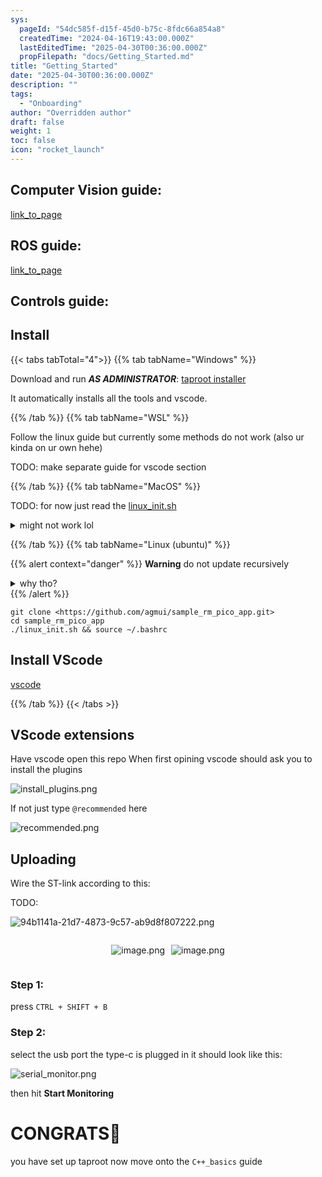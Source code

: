 ```yaml
---
sys:
  pageId: "54dc585f-d15f-45d0-b75c-8fdc66a854a8"
  createdTime: "2024-04-16T19:43:00.000Z"
  lastEditedTime: "2025-04-30T00:36:00.000Z"
  propFilepath: "docs/Getting_Started.md"
title: "Getting_Started"
date: "2025-04-30T00:36:00.000Z"
description: ""
tags:
  - "Onboarding"
author: "Overridden author"
draft: false
weight: 1
toc: false
icon: "rocket_launch"
---
```


## Computer Vision guide:

[link_to_page](86d45bc0-388b-4d26-8848-44f255f73d0e)

## ROS guide:

[link_to_page](3c76c1de-ec8f-46d6-8b0a-294005edc2d5)

## Controls guide:

## Install

{{< tabs tabTotal="4">}}
{{% tab tabName="Windows" %}}

Download and run _**AS ADMINISTRATOR**_: [taproot installer](https://github.com/Thornbots/TeachingFreshies/releases/tag/1.0)

It automatically installs all the tools and vscode.

{{% /tab %}}
{{% tab tabName="WSL" %}}

Follow the linux guide but currently some methods do not work (also ur kinda on ur own hehe)

TODO: make separate guide for vscode section

{{% /tab %}}
{{% tab tabName="MacOS" %}}

TODO: for now just read the [linux_init.sh](https://github.com/agmui/sample_rm_pico_app/blob/main/linux_init.sh)

<details>
<summary>might not work lol</summary>

`brew install libusb pkg-config`

Next install: [vscode](https://code.visualstudio.com/Download)

</details>

{{% /tab %}}
{{% tab tabName="Linux (ubuntu)" %}}

{{% alert context="danger" %}}
**Warning** do not update recursively
<details>
<summary>why tho?</summary>
There are some submodules that may go on for a while (like tinyusb) and I highly
recommend you don't need to get them.
If you want to see what submodules I update just look in `linux_init.sh`
</details>
{{% /alert %}}

```shell
git clone <https://github.com/agmui/sample_rm_pico_app.git>
cd sample_rm_pico_app
./linux_init.sh && source ~/.bashrc
```

## Install VScode

[vscode](https://code.visualstudio.com/Download)

{{% /tab %}}
{{< /tabs >}}

## VScode extensions

Have vscode open this repo
When first opining vscode should ask you to install the plugins

![install_plugins.png](https://prod-files-secure.s3.us-west-2.amazonaws.com/d518164a-d88e-44d1-a4ee-3adb3bd8bce0/89bd30f0-1825-4e77-867b-0a41ce370880/install_plugins.png?X-Amz-Algorithm=AWS4-HMAC-SHA256&X-Amz-Content-Sha256=UNSIGNED-PAYLOAD&X-Amz-Credential=ASIAZI2LB466Q3PNIEEK%2F20250625%2Fus-west-2%2Fs3%2Faws4_request&X-Amz-Date=20250625T132651Z&X-Amz-Expires=3600&X-Amz-Security-Token=IQoJb3JpZ2luX2VjEE4aCXVzLXdlc3QtMiJIMEYCIQCHkrxRJXNIMVxAwwo%2FecZkfdGbSNcy5pIv%2FX1XYeel7QIhANW8idV35ZVpOtikOJjIoviXSrqC96bktIOQ%2BVLn8mtHKv8DCEYQABoMNjM3NDIzMTgzODA1Igz%2FOIsQyYopidyvizYq3AOmG7JbOowMtm4kmSl6ZkmMt25rGlcLwufXt63BJbJBo5jd36HU9TmdDbq%2FuMJyo4DrsrcEFjmgYUSGWP6iv2onuK%2BtmqBk%2F1gpNc2WLqb3iAPFX3DVUT77FJwoSvQgZ5PzYQOgaEjBqvWwuq1Pt1m1oVNZ2IsKJUYrjFBPWADPF7Y2ctAk1McN397ktd%2BdjUmZDZ9djrGQQqU42XfrJs9V4EblSasIh4WMVhTuNUqu3OQ2rUUnoReSM6Ajv9O7zWk2%2BTzILM62GNEGKoLH5u%2Ff7DvOmxYoat3qHp6yZY2lhAHctb9lVsps7GcDxFw9ibMktmrqN9C2j19rSPccIqE%2FS3RrHlh68p9WB4eCqDqZOWLPXD2aygRls%2Ff9DfgpvoBqonFzGLwxkWTwAvEjxeIN9%2Fo8dUkzhT8rvrVOdEt%2BSxBOCHnwXEq8rjgBELiaIebTo3fpXAsvD9WzqoxS%2Binb6Sb83gELiehyDF3B%2FaLEITXjDZSuS1%2BzCZC4l8F0OeQkp1dR1Voa%2BrNOLtNG0xOVl8LCW6LGqP3RFAjnv6VJrffpmDVn%2BsWG9mOJxU86b3kG4u14oXoU9FASEs0nsGFXbC26vrdhvFlLqnrd6kuObX%2FoRNj6qiOVlwKIljD07u%2FCBjqkASSt67ctC6qqnk%2FiKeZEY%2FhxuTnYaoTS4UYj6wpflPJsFSlDOK7Z%2FXK6MdCCLGDJGzTQu0xxded%2BhQzYE27Z9pHFxiV3h3al4ZWwUGNcGJXUkoftJE5jqL9X2FGLQhpC%2F48ki%2Bb%2BuRxBJnmI%2F%2FdA%2BUJPSKphe4BQNi6eOX6F%2FsGr0s85mgiv8YB7Iu4ILlGqZzZpZXDbOuJH2Z8UJ4G2nyt7hhOQ&X-Amz-Signature=e1afa25bc311271d1a2671b9b9ecdab2245bd06a947779778ebe121335d30454&X-Amz-SignedHeaders=host&x-amz-checksum-mode=ENABLED&x-id=GetObject)

If not just type `@recommended` here  

![recommended.png](https://prod-files-secure.s3.us-west-2.amazonaws.com/d518164a-d88e-44d1-a4ee-3adb3bd8bce0/61e661e9-5d85-4dfc-be0d-8d2097a5e793/recommended.png?X-Amz-Algorithm=AWS4-HMAC-SHA256&X-Amz-Content-Sha256=UNSIGNED-PAYLOAD&X-Amz-Credential=ASIAZI2LB466Q3PNIEEK%2F20250625%2Fus-west-2%2Fs3%2Faws4_request&X-Amz-Date=20250625T132651Z&X-Amz-Expires=3600&X-Amz-Security-Token=IQoJb3JpZ2luX2VjEE4aCXVzLXdlc3QtMiJIMEYCIQCHkrxRJXNIMVxAwwo%2FecZkfdGbSNcy5pIv%2FX1XYeel7QIhANW8idV35ZVpOtikOJjIoviXSrqC96bktIOQ%2BVLn8mtHKv8DCEYQABoMNjM3NDIzMTgzODA1Igz%2FOIsQyYopidyvizYq3AOmG7JbOowMtm4kmSl6ZkmMt25rGlcLwufXt63BJbJBo5jd36HU9TmdDbq%2FuMJyo4DrsrcEFjmgYUSGWP6iv2onuK%2BtmqBk%2F1gpNc2WLqb3iAPFX3DVUT77FJwoSvQgZ5PzYQOgaEjBqvWwuq1Pt1m1oVNZ2IsKJUYrjFBPWADPF7Y2ctAk1McN397ktd%2BdjUmZDZ9djrGQQqU42XfrJs9V4EblSasIh4WMVhTuNUqu3OQ2rUUnoReSM6Ajv9O7zWk2%2BTzILM62GNEGKoLH5u%2Ff7DvOmxYoat3qHp6yZY2lhAHctb9lVsps7GcDxFw9ibMktmrqN9C2j19rSPccIqE%2FS3RrHlh68p9WB4eCqDqZOWLPXD2aygRls%2Ff9DfgpvoBqonFzGLwxkWTwAvEjxeIN9%2Fo8dUkzhT8rvrVOdEt%2BSxBOCHnwXEq8rjgBELiaIebTo3fpXAsvD9WzqoxS%2Binb6Sb83gELiehyDF3B%2FaLEITXjDZSuS1%2BzCZC4l8F0OeQkp1dR1Voa%2BrNOLtNG0xOVl8LCW6LGqP3RFAjnv6VJrffpmDVn%2BsWG9mOJxU86b3kG4u14oXoU9FASEs0nsGFXbC26vrdhvFlLqnrd6kuObX%2FoRNj6qiOVlwKIljD07u%2FCBjqkASSt67ctC6qqnk%2FiKeZEY%2FhxuTnYaoTS4UYj6wpflPJsFSlDOK7Z%2FXK6MdCCLGDJGzTQu0xxded%2BhQzYE27Z9pHFxiV3h3al4ZWwUGNcGJXUkoftJE5jqL9X2FGLQhpC%2F48ki%2Bb%2BuRxBJnmI%2F%2FdA%2BUJPSKphe4BQNi6eOX6F%2FsGr0s85mgiv8YB7Iu4ILlGqZzZpZXDbOuJH2Z8UJ4G2nyt7hhOQ&X-Amz-Signature=a35c7c2666fcbaaee6e317de7a926873d5f58d5d0e664d90f324ebe62da2e86e&X-Amz-SignedHeaders=host&x-amz-checksum-mode=ENABLED&x-id=GetObject)

## Uploading

Wire the ST-link according to this:

TODO:

![94b1141a-21d7-4873-9c57-ab9d8f807222.png](https://prod-files-secure.s3.us-west-2.amazonaws.com/d518164a-d88e-44d1-a4ee-3adb3bd8bce0/e5fad17d-ab82-4300-9f4c-505ab4b1202c/94b1141a-21d7-4873-9c57-ab9d8f807222.png?X-Amz-Algorithm=AWS4-HMAC-SHA256&X-Amz-Content-Sha256=UNSIGNED-PAYLOAD&X-Amz-Credential=ASIAZI2LB466Q3PNIEEK%2F20250625%2Fus-west-2%2Fs3%2Faws4_request&X-Amz-Date=20250625T132651Z&X-Amz-Expires=3600&X-Amz-Security-Token=IQoJb3JpZ2luX2VjEE4aCXVzLXdlc3QtMiJIMEYCIQCHkrxRJXNIMVxAwwo%2FecZkfdGbSNcy5pIv%2FX1XYeel7QIhANW8idV35ZVpOtikOJjIoviXSrqC96bktIOQ%2BVLn8mtHKv8DCEYQABoMNjM3NDIzMTgzODA1Igz%2FOIsQyYopidyvizYq3AOmG7JbOowMtm4kmSl6ZkmMt25rGlcLwufXt63BJbJBo5jd36HU9TmdDbq%2FuMJyo4DrsrcEFjmgYUSGWP6iv2onuK%2BtmqBk%2F1gpNc2WLqb3iAPFX3DVUT77FJwoSvQgZ5PzYQOgaEjBqvWwuq1Pt1m1oVNZ2IsKJUYrjFBPWADPF7Y2ctAk1McN397ktd%2BdjUmZDZ9djrGQQqU42XfrJs9V4EblSasIh4WMVhTuNUqu3OQ2rUUnoReSM6Ajv9O7zWk2%2BTzILM62GNEGKoLH5u%2Ff7DvOmxYoat3qHp6yZY2lhAHctb9lVsps7GcDxFw9ibMktmrqN9C2j19rSPccIqE%2FS3RrHlh68p9WB4eCqDqZOWLPXD2aygRls%2Ff9DfgpvoBqonFzGLwxkWTwAvEjxeIN9%2Fo8dUkzhT8rvrVOdEt%2BSxBOCHnwXEq8rjgBELiaIebTo3fpXAsvD9WzqoxS%2Binb6Sb83gELiehyDF3B%2FaLEITXjDZSuS1%2BzCZC4l8F0OeQkp1dR1Voa%2BrNOLtNG0xOVl8LCW6LGqP3RFAjnv6VJrffpmDVn%2BsWG9mOJxU86b3kG4u14oXoU9FASEs0nsGFXbC26vrdhvFlLqnrd6kuObX%2FoRNj6qiOVlwKIljD07u%2FCBjqkASSt67ctC6qqnk%2FiKeZEY%2FhxuTnYaoTS4UYj6wpflPJsFSlDOK7Z%2FXK6MdCCLGDJGzTQu0xxded%2BhQzYE27Z9pHFxiV3h3al4ZWwUGNcGJXUkoftJE5jqL9X2FGLQhpC%2F48ki%2Bb%2BuRxBJnmI%2F%2FdA%2BUJPSKphe4BQNi6eOX6F%2FsGr0s85mgiv8YB7Iu4ILlGqZzZpZXDbOuJH2Z8UJ4G2nyt7hhOQ&X-Amz-Signature=0d7f0c6a62b25a9be248740be60bfbe3c28bc850e92eced0628dd38681556378&X-Amz-SignedHeaders=host&x-amz-checksum-mode=ENABLED&x-id=GetObject)

<div style="display: flex;flex-direction: row; column-gap:10px; max-width: 630px;justify-content: center;">
<div>

![image.png](https://prod-files-secure.s3.us-west-2.amazonaws.com/d518164a-d88e-44d1-a4ee-3adb3bd8bce0/210ecb78-1116-4d7b-b9b7-2292f66fa2c2/image.png?X-Amz-Algorithm=AWS4-HMAC-SHA256&X-Amz-Content-Sha256=UNSIGNED-PAYLOAD&X-Amz-Credential=ASIAZI2LB466X2YVET6C%2F20250625%2Fus-west-2%2Fs3%2Faws4_request&X-Amz-Date=20250625T132703Z&X-Amz-Expires=3600&X-Amz-Security-Token=IQoJb3JpZ2luX2VjEE4aCXVzLXdlc3QtMiJGMEQCIA4QV0yG7E947oGlP90L%2Bvvp4RE%2BMR%2BqnRsxiKO26LCdAiBiymOb%2BwB6wYJ%2FzkQnmHg3hsYWN1KcqTPIGplmAWXzTCr%2FAwhGEAAaDDYzNzQyMzE4MzgwNSIMDRcg9hfmLKv8ygo6KtwDDyWDbRd7Eobs6Pa26oEGOcMDo2SvpT8OOmcvawQ28Jz31jUYw7oMQaWIG9jGLgK074zt3z0QYH4BQ%2BYrXUYJEg6zE1jMA6NEn0lyQ0XvUDT5T5xHXfEVrLutvkvg6xRZfbzyOKoFbWCx9Rg1YysbArHVNX7Yw4xLDoRCZHM6yByIJFBC7tH7m4u40YPPcRCZeTwEMSCrLrWArvLM6d%2BETJLbP7kEWA9NJyl6Ykcxy4K1iTXB7wX%2BocZYiwulhK862%2Fr3LkydQduOP2jyl5Vs5MoXi9pn%2FTAYeSPYR1ipxKgYqHxbImTCEgAHf7z9fKGNOTS7UzxHFiy1HB1QtB5fiH2GXc1CWqjC6YbWn1x%2Bzt9BWS%2FofLNU0Mc8rrV2amT48LDgzhA%2FbpQMvKcDlh3FBj8aFWBVHqHcZjf7K98wirqv34m2RQADh%2FAA76yC9%2BuAvmsAE2Hlh%2BbHxmMTCmzuA1SrziH0ImvDB7rO4u6c6aDOE9x%2FizQWoCZKugdbi6dRHOc9IQKS1sMf44a5msuh35RRRgzHygcEJlB8C%2F8qlKvo17cdno%2Bg5323hF1LkeGqopO5uF0CL%2FRe74LefXYhbY%2FdKeC1wUYAk12Uidh4qPCnvoB9iVNES8YsTkwwsO7vwgY6pgFS2N4sbw9mxfc4jMWQHdB8lmH%2FhnSrsG%2BIukpHOy%2BiGVBQS%2BFGcy63Edei6sN%2B64wG8C%2Bwu2T%2B6uVu6b0E8Hlzm2ezVy354N82ny3LgotjQlOV1%2Ff20S8blaJCRi%2BD7G26TlYky%2BqAK%2FYC0lZcJ8R4A3gidxI4PYUku7ZkUacyN0pQWaUhwqUGiaYP%2F3Seka1TtSHxy6YU5a%2BcekmSIyq2s27pHXET&X-Amz-Signature=2f673a0b63cb9aefa35d7b6f18fee995545c978aa85ef67aacae2073f3a8f069&X-Amz-SignedHeaders=host&x-amz-checksum-mode=ENABLED&x-id=GetObject)

</div>
<div>

![image.png](https://prod-files-secure.s3.us-west-2.amazonaws.com/d518164a-d88e-44d1-a4ee-3adb3bd8bce0/33a0fd0f-8ca6-4a86-8e09-26e95ded1fff/image.png?X-Amz-Algorithm=AWS4-HMAC-SHA256&X-Amz-Content-Sha256=UNSIGNED-PAYLOAD&X-Amz-Credential=ASIAZI2LB466WIIMVS5J%2F20250625%2Fus-west-2%2Fs3%2Faws4_request&X-Amz-Date=20250625T132704Z&X-Amz-Expires=3600&X-Amz-Security-Token=IQoJb3JpZ2luX2VjEE4aCXVzLXdlc3QtMiJHMEUCIQC8hJDPHFBS3oISIFNPoZRO4IPzDzbHFSrWtqyMYfj0%2FgIgMMBFILp4SjTMbRewQ8GcYqHzGjLcBUWkN%2Bm7G1VfNf0q%2FwMIRhAAGgw2Mzc0MjMxODM4MDUiDHf3u3QKRQmv8K4TmircAyUOiYWe5Z%2BuZ2Dd%2F%2BPvvY8UUKMTE1u5S4DEjjr5rNKYXQ%2Bn0OvOJ%2ByNL5%2F7rFPyJ%2BLZXEH0GrLEcL76KBytsa3YHHqKxx1Zhs4fBSBbi%2F3RvZZMy5PgMHay%2Bl82r5ihiLrwcZe3o7qvQ5oKR3Tv5ckxPp14PEtCq54qc0DJmhiZZ1Qdngc5dmo1VrpJsFDDouexIMDVhD8cvtv0seQLRnwcILqfnfE8nk%2FkTRuGVRVDPRCB9UDpslN9qYo20uJlMVVNsCN%2BpFvYbWfIyZ%2B78p6euXQkx%2FT8PMY1c%2F%2BIeP39d0uLuQ0wv0CF%2FLhuQbMvSX1o3OOQWVwSjMDKVv7STHmg8pKVRWgsljHLXtFRDb9NF8C8MVRmsWvMr7iLl9HabnH5M0BScoqMi%2Bh7bc5sed2f0lVLDCW3okf5tmtfaS5oMuxjN9a54OAUqAqMYMyp%2BRM1rBoHWKldqbsfDkblMQ32KhldYKkxWoGH5qzewYmHnbMtjdGSWwmADLFF04PPEj4c5%2B2ksSYUlDrWHIj%2BfVeE213Rg%2FdGZkV%2BXxrnOVnNaYkHfFIycIE80w6FvQd7h5jVJDA%2B7oyYdIuXJe48YHuUjNdhblRuKq8b0651fJGtjya6Z0NAS%2F61pgH4MMvu78IGOqUBvnmyXOvzmih94ks%2FJoVrU3bw%2FIF4GxQ3V3CAnlt2iIv%2Fr2zqvq4SkUS2Ax1BU1Qq84mrCOgIu68GJZ3dLtvGAlMGsP%2B8FgbGD9%2FNPfFPCiptzNoccEz1Cu6hR1WWqQN3Nmnnf%2F7UE0I24JrHpz%2BXsnhHG5qexevn7f25kuezagDwbUnSKCU3zy%2F2yudk%2FtuI7DiSxWUYZGRK5InG48L9y8R%2BHHx0&X-Amz-Signature=8df7e7c8fb3cf39ce0a5d6988a9843a97683ee62a97487689de70538211eb380&X-Amz-SignedHeaders=host&x-amz-checksum-mode=ENABLED&x-id=GetObject)

</div>
</div>

### Step 1:

press `CTRL + SHIFT + B`

### Step 2:

select the usb port the type-c is plugged in it should look like this:

![serial_monitor.png](https://prod-files-secure.s3.us-west-2.amazonaws.com/d518164a-d88e-44d1-a4ee-3adb3bd8bce0/f03f4774-05d4-4393-b6a0-d5efb6d315ab/serial_monitor.png?X-Amz-Algorithm=AWS4-HMAC-SHA256&X-Amz-Content-Sha256=UNSIGNED-PAYLOAD&X-Amz-Credential=ASIAZI2LB466Q3PNIEEK%2F20250625%2Fus-west-2%2Fs3%2Faws4_request&X-Amz-Date=20250625T132651Z&X-Amz-Expires=3600&X-Amz-Security-Token=IQoJb3JpZ2luX2VjEE4aCXVzLXdlc3QtMiJIMEYCIQCHkrxRJXNIMVxAwwo%2FecZkfdGbSNcy5pIv%2FX1XYeel7QIhANW8idV35ZVpOtikOJjIoviXSrqC96bktIOQ%2BVLn8mtHKv8DCEYQABoMNjM3NDIzMTgzODA1Igz%2FOIsQyYopidyvizYq3AOmG7JbOowMtm4kmSl6ZkmMt25rGlcLwufXt63BJbJBo5jd36HU9TmdDbq%2FuMJyo4DrsrcEFjmgYUSGWP6iv2onuK%2BtmqBk%2F1gpNc2WLqb3iAPFX3DVUT77FJwoSvQgZ5PzYQOgaEjBqvWwuq1Pt1m1oVNZ2IsKJUYrjFBPWADPF7Y2ctAk1McN397ktd%2BdjUmZDZ9djrGQQqU42XfrJs9V4EblSasIh4WMVhTuNUqu3OQ2rUUnoReSM6Ajv9O7zWk2%2BTzILM62GNEGKoLH5u%2Ff7DvOmxYoat3qHp6yZY2lhAHctb9lVsps7GcDxFw9ibMktmrqN9C2j19rSPccIqE%2FS3RrHlh68p9WB4eCqDqZOWLPXD2aygRls%2Ff9DfgpvoBqonFzGLwxkWTwAvEjxeIN9%2Fo8dUkzhT8rvrVOdEt%2BSxBOCHnwXEq8rjgBELiaIebTo3fpXAsvD9WzqoxS%2Binb6Sb83gELiehyDF3B%2FaLEITXjDZSuS1%2BzCZC4l8F0OeQkp1dR1Voa%2BrNOLtNG0xOVl8LCW6LGqP3RFAjnv6VJrffpmDVn%2BsWG9mOJxU86b3kG4u14oXoU9FASEs0nsGFXbC26vrdhvFlLqnrd6kuObX%2FoRNj6qiOVlwKIljD07u%2FCBjqkASSt67ctC6qqnk%2FiKeZEY%2FhxuTnYaoTS4UYj6wpflPJsFSlDOK7Z%2FXK6MdCCLGDJGzTQu0xxded%2BhQzYE27Z9pHFxiV3h3al4ZWwUGNcGJXUkoftJE5jqL9X2FGLQhpC%2F48ki%2Bb%2BuRxBJnmI%2F%2FdA%2BUJPSKphe4BQNi6eOX6F%2FsGr0s85mgiv8YB7Iu4ILlGqZzZpZXDbOuJH2Z8UJ4G2nyt7hhOQ&X-Amz-Signature=1c494abd77341c99773644cca7d42fcf62f0cb9f0af92a3e29bd989afdf05297&X-Amz-SignedHeaders=host&x-amz-checksum-mode=ENABLED&x-id=GetObject)

then hit **Start Monitoring**

# CONGRATS🎉

you have set up taproot now move onto the `C++_basics` guide
